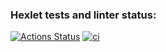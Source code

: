 ### Hexlet tests and linter status:
[![Actions Status](https://github.com/craz3r/devops-for-programmers-project-74/workflows/hexlet-check/badge.svg)](https://github.com/craz3r/devops-for-programmers-project-74/actions)
[![ci](https://github.com/craz3r/devops-for-programmers-project-74/workflows/ci/badge.svg)](https://github.com/craz3r/devops-for-programmers-project-74/actions/workflows/push.yml)
